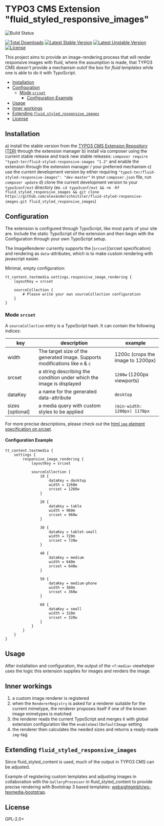 # TYPO3 CMS Extension "fluid_styled_responsive_images"

![Build Status](https://github.com/alexanderschnitzler/fluid-styled-responsive-images/workflows/CI/badge.svg?branch=master)

[![Total Downloads](https://poser.pugx.org/schnitzler/fluid-styled-responsive-images/downloads)](https://packagist.org/packages/schnitzler/fluid-styled-responsive-images)
[![Latest Stable Version](https://poser.pugx.org/schnitzler/fluid-styled-responsive-images/v/stable)](https://packagist.org/packages/schnitzler/fluid-styled-responsive-images)
[![Latest Unstable Version](https://poser.pugx.org/schnitzler/fluid-styled-responsive-images/v/unstable)](https://packagist.org/packages/schnitzler/fluid-styled-responsive-images)
[![License](https://poser.pugx.org/schnitzler/fluid-styled-responsive-images/license)](https://packagist.org/packages/schnitzler/fluid-styled-responsive-images)

This project aims to provide an image-rendering process that will render
responsive images with fluid, where the assumption is made, that TYPO3 CMS
doesn't provide a mechanism outof the box for *fluid templates* while one
is able to do it with TypoScript.

* [Installation](#installation)
* [Configuration](#configuration)
  + [Mode `srcset`](#mode--srcset-)
    - [Configuration Example](#configuration-example)
* [Usage](#usage)
* [Inner workings](#inner-workings)
* [Extending `fluid_styled_responsive_images`](#extending--fluid-styled-responsive-images-)
* [License](#license)

## Installation

a) install the stable version from the [TYPO3 CMS Extension Repository (TER)](https://typo3.org/extensions/repository/view/fluid_styled_responsive_images) through the extension manager
b) install via composer using the current stable release and track new stable releases: `composer require "typo3-ter/fluid-styled-responsive-images ^1.2"` and enable the extension through the extension manager / your preferred mechanism
c) use the current development version by either requiring `"typo3-ter/fluid-styled-responsive-images": "dev-master"` in your `composer.json` file, run `composer update`
d) clone the current development version to your `typo3conf/ext` directory (ex. `cd typo3conf/ext && rm -Rf fluid_styled_responsive_images && git clone https://github.com/alexanderschnitzler/fluid-styled-responsive-images.git fluid_styled_responsive_images`)

## Configuration

The extension is configured through TypoScript, like most parts of your site are.
Include the static TypoScript of the extension and then begin with the Configuration
through your own TypoScript setup.

The ImageRenderer currently supports the [`srcset`](srcset specification) and
rendering as `data`-attributes, which is to make custom rendering with javascript
easier.

Minimal, empty configuration:

```
tt_content.textmedia.settings.responsive_image_rendering {
    layoutKey = srcset

    sourceCollection {
        # Please write your own sourceCollection configuration
    }
}
```

### Mode `srcset`

A `sourceCollection` entry is a TypoScript hash. It can contain the following indices:

| key              | description                                                                   | example                          |
|------------------|-------------------------------------------------------------------------------|----------------------------------|
| width            | The target size of the generated image. Supports modifications like `m` & `c` | 1200c (crops the image to 1200px)|
| srcset           | a string describing the condition under which the image is displayed          | `1200w` (1200px viewports)       |
| dataKey          | a name for the generated data-attribute                                       | `desktop`                        |
| sizes [optional] | a media query with custom styles to be applied                                | `(min-width: 1200px) 1170px`     |

For more precise descriptions, please check out the [html `img` element specification
on srcset](http://w3c.github.io/html/semantics-embedded-content.html#element-attrdef-img-srcset).

#### Configuration Example

```
tt_content.textmedia {
    settings {
        responsive_image_rendering {
            layoutKey = srcset

            sourceCollection {
                10 {
                    dataKey = desktop
                    width = 1260m
                    srcset = 1260w
                }

                20 {
                    dataKey = table
                    width = 960m
                    srcset = 960w
                }

                30 {
                    dataKey = tablet-small
                    width = 720m
                    srcset = 720w
                }

                40 {
                    dataKey = medium
                    width = 640m
                    srcset = 640w
                }

                50 {
                    dataKey = medium-phone
                    width = 360m
                    srcset = 360w
                }

                60 {
                    dataKey = small
                    width = 320m
                    srcset = 320w
                }
            }
        }
    }
}
```

## Usage

After installation and configuration, the output of the `<f:media>` viewhelper
uses the logic this extension supplies for images and renders the image.

## Inner workings

1. a custom image renderer is registered
2. when the `RendererRegistry` is asked for a renderer suitable for the current mimetype,
   the renderer proposes itself if one of the known image mimetypes is matched
3. the renderer reads the current TypoScript and merges it with global extension
   configuration like the `enableSmallDefaultImage` setting
4. the renderer then calculates the needed sizes and returns a ready-made `img`-tag

## Extending `fluid_styled_responsive_images`

Since fluid_styled_content is used, much of the output in TYPO3 CMS can be adjusted.

Example of registering custom templates and adjusting images in collaboration with
the `GalleryProcessor` in fluid_styled_content to provide precise rendering with
Bootstrap 3 based templates: [websightgmbh/ws-texmedia-bootstrap](https://github.com/websightgmbh/typo3-ws_textmedia_bootstrap).

## License

GPL-2.0+
